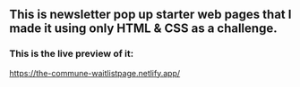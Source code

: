 ## This is newsletter pop up starter web pages that I made it using only HTML & CSS as a challenge.

### This is the live preview of it:
https://the-commune-waitlistpage.netlify.app/
